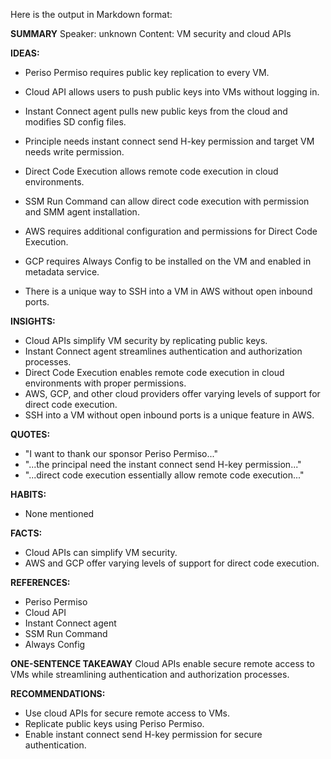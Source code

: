 Here is the output in Markdown format:

**SUMMARY**
Speaker: unknown
Content: VM security and cloud APIs

**IDEAS:**
* Periso Permiso requires public key replication to every VM.
* Cloud API allows users to push public keys into VMs without logging in.
* Instant Connect agent pulls new public keys from the cloud and modifies SD config files.
* Principle needs instant connect send H-key permission and target VM needs write permission.
* Direct Code Execution allows remote code execution in cloud environments.

* SSM Run Command can allow direct code execution with permission and SMM agent installation.
* AWS requires additional configuration and permissions for Direct Code Execution.
* GCP requires Always Config to be installed on the VM and enabled in metadata service.
* There is a unique way to SSH into a VM in AWS without open inbound ports.

**INSIGHTS:**
* Cloud APIs simplify VM security by replicating public keys.
* Instant Connect agent streamlines authentication and authorization processes.
* Direct Code Execution enables remote code execution in cloud environments with proper permissions.
* AWS, GCP, and other cloud providers offer varying levels of support for direct code execution.
* SSH into a VM without open inbound ports is a unique feature in AWS.

**QUOTES:**
* "I want to thank our sponsor Periso Permiso..."
* "...the principal need the instant connect send H-key permission..."
* "...direct code execution essentially allow remote code execution..."

**HABITS:**
* None mentioned

**FACTS:**
* Cloud APIs can simplify VM security.
* AWS and GCP offer varying levels of support for direct code execution.

**REFERENCES:**
* Periso Permiso
* Cloud API
* Instant Connect agent
* SSM Run Command
* Always Config

**ONE-SENTENCE TAKEAWAY**
Cloud APIs enable secure remote access to VMs while streamlining authentication and authorization processes.

**RECOMMENDATIONS:**
* Use cloud APIs for secure remote access to VMs.
* Replicate public keys using Periso Permiso.
* Enable instant connect send H-key permission for secure authentication.

